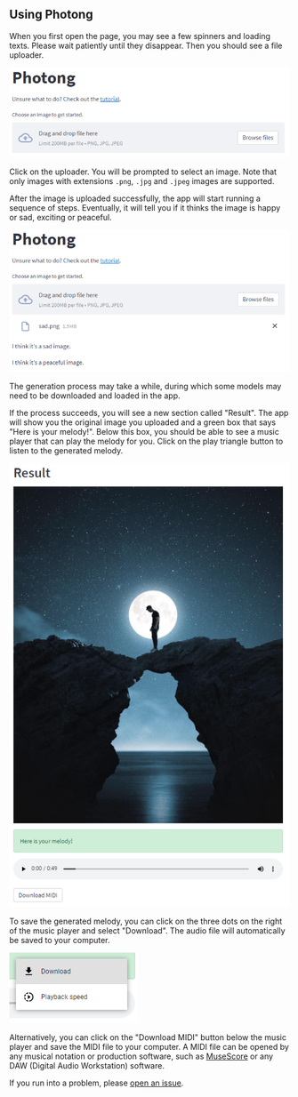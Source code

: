 ## Using Photong
When you first open the page, you may see a few spinners and loading texts. Please wait patiently until they disappear. Then you should see a file uploader.

![Screenshot from a webpage with the heading "Photong", a link to this tutorial, and a file uploader that accepts PNG, JPG, and JPEG images.](imgs/01-main.png)

Click on the uploader. You will be prompted to select an image. Note that only images with extensions `.png`, `.jpg` and `.jpeg` images are supported.

After the image is uploaded successfully, the app will start running a sequence of steps. Eventually, it will tell you if it thinks the image is happy or sad, exciting or peaceful.

![Screenshot from a webpage with the heading "Photong", a link to this tutorial, a file called "sad.png" uploaded, and two lines of text that says "I think it's a sad image." and "I think it's a peaceful image."](imgs/02-information.png)

The generation process may take a while, during which some models may need to be downloaded and loaded in the app.

If the process succeeds, you will see a new section called "Result". The app will show you the original image you uploaded and a green box that says "Here is your melody!". Below this box, you should be able to see a music player that can play the melody for you. Click on the play triangle button to listen to the generated melody.

![Screenshot from a webpage with the heading "Result", a sad image, a green success box that says "Here is your melody!", and a music player.](imgs/03-result.png)

To save the generated melody, you can click on the three dots on the right of the music player and select "Download". The audio file will automatically be saved to your computer.

![Screenshot from a webpage showing a menu of the music player with the "Download" option active.](imgs/04-download.png)

Alternatively, you can click on the "Download MIDI" button below the music player and save the MIDI file to your computer. A MIDI file can be opened by any musical notation or production software, such as [MuseScore](https://musescore.org/) or any DAW (Digital Audio Workstation) software.

If you run into a problem, please [open an issue](https://github.com/photong-ml/photong-v2-streamlit/issues/new).
